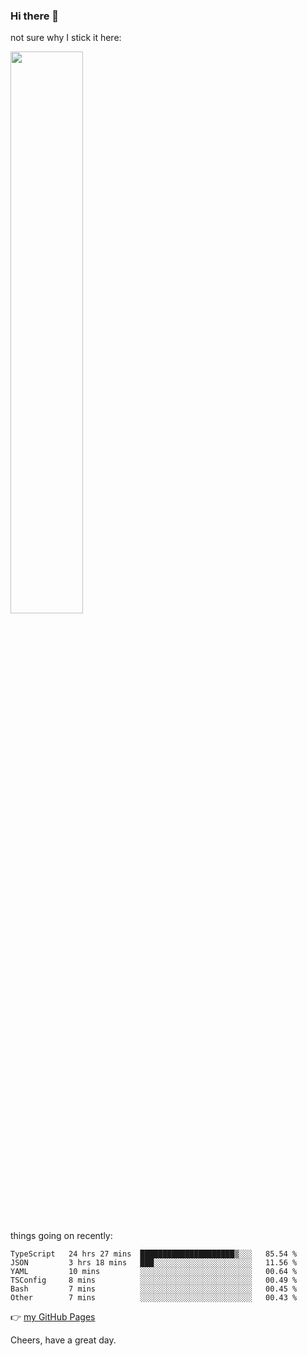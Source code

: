 ### Hi there 👋

not sure why I stick it here:

[<img width="48%" src="https://github-readme-stats.vercel.app/api?username=ykzhukian&show_icons=true&theme=dracula">](https://github.com/anuraghazra/github-readme-stats)


things going on recently:

<!--START_SECTION:waka-->

```text
TypeScript   24 hrs 27 mins  █████████████████████▒░░░   85.54 %
JSON         3 hrs 18 mins   ███░░░░░░░░░░░░░░░░░░░░░░   11.56 %
YAML         10 mins         ░░░░░░░░░░░░░░░░░░░░░░░░░   00.64 %
TSConfig     8 mins          ░░░░░░░░░░░░░░░░░░░░░░░░░   00.49 %
Bash         7 mins          ░░░░░░░░░░░░░░░░░░░░░░░░░   00.45 %
Other        7 mins          ░░░░░░░░░░░░░░░░░░░░░░░░░   00.43 %
```

<!--END_SECTION:waka-->

👉 [my GitHub Pages](https://ykzhukian.github.io)

Cheers, have a great day.

